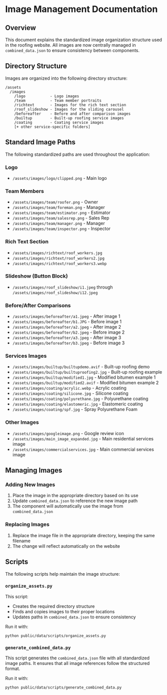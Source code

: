 # Image Management Documentation

## Overview

This document explains the standardized image organization structure used in the roofing website. All images are now centrally managed in `combined_data.json` to ensure consistency between components.

## Directory Structure

Images are organized into the following directory structure:

```
/assets
  /images
    /logo           - Logo images
    /team           - Team member portraits 
    /richtext       - Images for the rich text section
    /roof_slideshow - Images for the sliding carousel
    /beforeafter    - Before and after comparison images
    /builtup        - Built-up roofing service images
    /coating        - Coating service images
    [+ other service-specific folders]
```

## Standard Image Paths

The following standardized paths are used throughout the application:

### Logo
- `/assets/images/logo/clipped.png` - Main logo

### Team Members
- `/assets/images/team/roofer.png` - Owner
- `/assets/images/team/foreman.png` - Manager
- `/assets/images/team/estimator.png` - Estimator
- `/assets/images/team/salesrep.png` - Sales Rep
- `/assets/images/team/manager.png` - Manager
- `/assets/images/team/inspector.png` - Inspector

### Rich Text Section
- `/assets/images/richtext/roof_workers.jpg`
- `/assets/images/richtext/roof_workers2.jpg`
- `/assets/images/richtext/roof_workers3.webp`

### Slideshow (Button Block)
- `/assets/images/roof_slideshow/i1.jpeg` through `/assets/images/roof_slideshow/i12.jpeg`

### Before/After Comparisons
- `/assets/images/beforeafter/a1.jpeg` - After image 1
- `/assets/images/beforeafter/b1.JPG` - Before image 1
- `/assets/images/beforeafter/a2.jpeg` - After image 2
- `/assets/images/beforeafter/b2.jpeg` - Before image 2
- `/assets/images/beforeafter/a3.jpeg` - After image 3
- `/assets/images/beforeafter/b3.jpeg` - Before image 3

### Services Images
- `/assets/images/builtup/builtupdemo.avif` - Built-up roofing demo
- `/assets/images/builtup/builtuproofing2.jpg` - Built-up roofing example
- `/assets/images/builtup/modified1.jpg` - Modified bitumen example 1
- `/assets/images/builtup/modified2.avif` - Modified bitumen example 2
- `/assets/images/coating/acrylic.webp` - Acrylic coating
- `/assets/images/coating/silicone.jpg` - Silicone coating
- `/assets/images/coating/polyurethane.jpg` - Polyurethane coating
- `/assets/images/coating/elastomeric.jpg` - Elastomeric coating
- `/assets/images/coating/spf.jpg` - Spray Polyurethane Foam

### Other Images
- `/assets/images/googleimage.png` - Google review icon
- `/assets/images/main_image_expanded.jpg` - Main residential services image
- `/assets/images/commercialservices.jpg` - Main commercial services image

## Managing Images

### Adding New Images

1. Place the image in the appropriate directory based on its use
2. Update `combined_data.json` to reference the new image path
3. The component will automatically use the image from `combined_data.json`

### Replacing Images

1. Replace the image file in the appropriate directory, keeping the same filename
2. The change will reflect automatically on the website

## Scripts

The following scripts help maintain the image structure:

### `organize_assets.py`

This script:
- Creates the required directory structure
- Finds and copies images to their proper locations
- Updates paths in `combined_data.json` to ensure consistency

Run it with:
```
python public/data/scripts/organize_assets.py
```

### `generate_combined_data.py`

This script generates the `combined_data.json` file with all standardized image paths.
It ensures that all image references follow the structured format.

Run it with:
```
python public/data/scripts/generate_combined_data.py
``` 